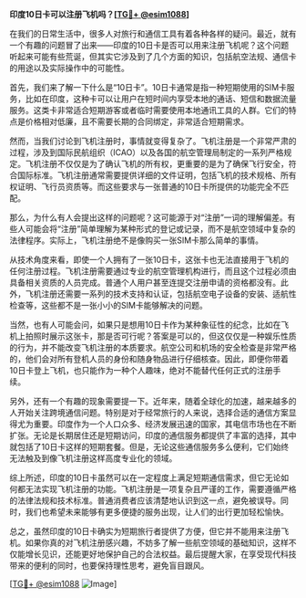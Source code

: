 **印度10日卡可以注册飞机吗？[[TG💪+ @esim1088](https://t.me/s/esim1088)]**

在我们的日常生活中，很多人对旅行和通信工具有着各种各样的疑问。最近，就有一个有趣的问题冒了出来——印度的10日卡是否可以用来注册飞机呢？这个问题听起来可能有些荒诞，但其实它涉及到了几个方面的知识，包括航空法规、通信卡的用途以及实际操作中的可能性。

首先，我们来了解一下什么是“10日卡”。10日卡通常是指一种短期使用的SIM卡服务，比如在印度，这种卡可以让用户在短时间内享受本地的通话、短信和数据流量服务。这类卡非常适合短期游客或者临时需要使用本地通讯工具的人群。它们的特点是价格相对低廉，且不需要长期的合同绑定，非常适合短期需求。

然而，当我们讨论到飞机注册时，事情就变得复杂了。飞机注册是一个非常严肃的过程，涉及到国际民航组织（ICAO）以及各国的航空管理局制定的一系列严格规定。飞机注册不仅仅是为了确认飞机的所有权，更重要的是为了确保飞行安全，符合国际标准。飞机注册通常需要提供详细的文件证明，包括飞机的技术规格、所有权证明、飞行员资质等。而这些要求与一张普通的10日卡所提供的功能完全不匹配。

那么，为什么有人会提出这样的问题呢？这可能源于对“注册”一词的理解偏差。有些人可能会将“注册”简单理解为某种形式的登记或记录，而不是航空领域中复杂的法律程序。实际上，飞机注册绝不是像购买一张SIM卡那么简单的事情。

从技术角度来看，即使一个人拥有了一张10日卡，这张卡也无法直接用于飞机的任何注册过程。飞机注册需要通过专业的航空管理机构进行，而且这个过程必须由具备相关资质的人员完成。普通个人用户甚至连提交注册申请的资格都没有。此外，飞机注册还需要一系列的技术支持和认证，包括航空电子设备的安装、适航性检查等，这些都不是一张小小的SIM卡能够解决的问题。

当然，也有人可能会问，如果只是想用10日卡作为某种象征性的纪念，比如在飞机上拍照时展示这张卡，那是否可行呢？答案是可以的，但这仅仅是一种娱乐性质的行为，并不能改变飞机注册的本质要求。航空公司和机场的安全检查是非常严格的，他们会对所有登机人员的身份和随身物品进行仔细核查。因此，即便你带着10日卡登上飞机，也只能作为一种个人趣味，绝对不能替代任何正式的注册手续。

另外，还有一个有趣的现象需要提一下。近年来，随着全球化的加速，越来越多的人开始关注跨境通信问题。特别是对于经常旅行的人来说，选择合适的通信方案显得尤为重要。印度作为一个人口众多、经济发展迅速的国家，其电信市场也在不断扩张。无论是长期居住还是短期访问，印度的通信服务都提供了丰富的选择，其中就包括了10日卡这样的短期套餐。但是，无论这些通信服务多么便利，它们始终无法触及到像飞机注册这样高度专业化的领域。

综上所述，印度的10日卡虽然可以在一定程度上满足短期通信需求，但它无论如何都无法实现飞机注册的功能。飞机注册是一项复杂且严谨的工作，需要遵循严格的法律法规和技术标准。普通消费者应该清楚地认识到这一点，避免被误导。同时，我们也希望未来能够有更多便捷的服务出现，让人们的出行更加轻松愉快。

总之，虽然印度的10日卡确实为短期旅行者提供了方便，但它并不能用来注册飞机。如果你真的对飞机注册感兴趣，不妨多了解一些航空领域的基础知识，这样不仅能增长见识，还能更好地保护自己的合法权益。最后提醒大家，在享受现代科技带来的便利的同时，也要保持理性思考，避免盲目跟风。

[[TG💪+ @esim1088](https://t.me/s/esim1088) ![Image](https://i.postimg.cc/4NQfJmqS/Snipaste-2025-05-13-00-14-12.png)]